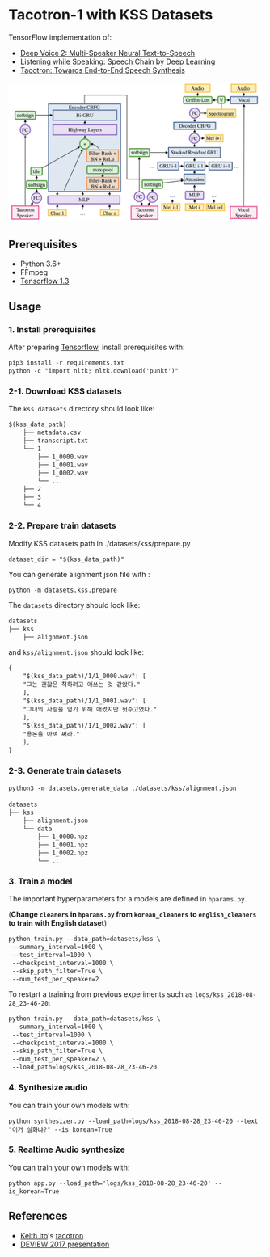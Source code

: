 # Tacotron-1 with KSS Datasets

TensorFlow implementation of:

- [Deep Voice 2: Multi-Speaker Neural Text-to-Speech](https://arxiv.org/abs/1705.08947)
- [Listening while Speaking: Speech Chain by Deep Learning](https://arxiv.org/abs/1707.04879)
- [Tacotron: Towards End-to-End Speech Synthesis](https://arxiv.org/abs/1703.10135)

![model](./assets/model.png)


## Prerequisites

- Python 3.6+
- FFmpeg
- [Tensorflow 1.3](https://www.tensorflow.org/install/)

## Usage

### 1. Install prerequisites

After preparing [Tensorflow](https://www.tensorflow.org/install/), install prerequisites with:

    pip3 install -r requirements.txt
    python -c "import nltk; nltk.download('punkt')"

### 2-1. Download KSS datasets

The `kss datasets` directory should look like:

    $(kss_data_path)
        ├── metadata.csv
        ├── transcript.txt
        └── 1
            ├── 1_0000.wav
            ├── 1_0001.wav
            ├── 1_0002.wav
            └── ...
        ├── 2
        ├── 3
        └── 4
	
### 2-2. Prepare train datasets

Modify KSS datasets path in ./datasets/kss/prepare.py

    dataset_dir = "$(kss_data_path)"

You can generate alignment json file with :

    python -m datasets.kss.prepare 

The `datasets` directory should look like:

    datasets
    ├── kss
        ├── alignment.json

and `kss/alignment.json` should look like:

    {
	    "$(kss_data_path)/1/1_0000.wav": [
		"그는 괜찮은 척하려고 애쓰는 것 같았다."
	    ],
	    "$(kss_data_path)/1/1_0001.wav": [
		"그녀의 사랑을 얻기 위해 애썼지만 헛수고였다."
	    ],
	    "$(kss_data_path)/1/1_0002.wav": [
		"용돈을 아껴 써라."
	    ],
    }
    
    
### 2-3. Generate train datasets

    python3 -m datasets.generate_data ./datasets/kss/alignment.json

    datasets
    ├── kss
        ├── alignment.json
        └── data
            ├── 1_0000.npz
            ├── 1_0001.npz
            ├── 1_0002.npz
            └── ...


### 3. Train a model

The important hyperparameters for a models are defined in `hparams.py`.

(**Change `cleaners` in `hparams.py` from `korean_cleaners` to `english_cleaners` to train with English dataset**)

    python train.py --data_path=datasets/kss \
	 --summary_interval=1000 \
	 --test_interval=1000 \
	 --checkpoint_interval=1000 \
	 --skip_path_filter=True \
	 --num_test_per_speaker=2

To restart a training from previous experiments such as `logs/kss_2018-08-28_23-46-20`:

    python train.py --data_path=datasets/kss \
	 --summary_interval=1000 \
	 --test_interval=1000 \
	 --checkpoint_interval=1000 \
	 --skip_path_filter=True \
	 --num_test_per_speaker=2 \
	 --load_path=logs/kss_2018-08-28_23-46-20
 

### 4. Synthesize audio

You can train your own models with:

    python synthesizer.py --load_path=logs/kss_2018-08-28_23-46-20 --text "이거 실화냐?" --is_korean=True
	
	
### 5. Realtime Audio synthesize

You can train your own models with:

    python app.py --load_path='logs/kss_2018-08-28_23-46-20' --is_korean=True	


## References

- [Keith Ito](https://github.com/keithito)'s [tacotron](https://github.com/keithito/tacotron)
- [DEVIEW 2017 presentation](https://www.slideshare.net/carpedm20/deview-2017-80824162)
